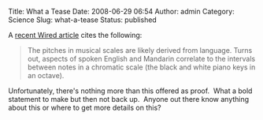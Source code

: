 Title: What a Tease
Date: 2008-06-29 06:54
Author: admin
Category: Science
Slug: what-a-tease
Status: published

A <a href="http://www.wired.com/entertainment/music/magazine/16-06/st_3smartthings" target="_self">recent Wired article</a> cites the following:

> The pitches in musical scales are likely derived from language. Turns out, aspects of spoken English and Mandarin correlate to the intervals between notes in a chromatic scale (the black and white piano keys in an octave).

Unfortunately, there's nothing more than this offered as proof.  What a bold statement to make but then not back up.  Anyone out there know anything about this or where to get more details on this?
